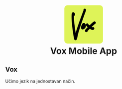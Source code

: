 <h1 align="center">
  <img alt="logo" src="./assets/icon.png" width="124px" style="border-radius:10px"/><br/>
Vox Mobile App </h1>

## Vox

Učimo jezik na jednostavan način.
